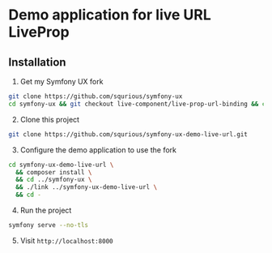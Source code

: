 # Demo application for live URL LiveProp

## Installation

1. Get my Symfony UX fork

```bash
git clone https://github.com/squrious/symfony-ux
cd symfony-ux && git checkout live-component/live-prop-url-binding && cd -
```

2. Clone this project
```bash
git clone https://github.com/squrious/symfony-ux-demo-live-url.git
```

3. Configure the demo application to use the fork

```bash
cd symfony-ux-demo-live-url \ 
  && composer install \
  && cd ../symfony-ux \
  && ./link ../symfony-ux-demo-live-url \
  && cd -
```

4. Run the project

```bash
symfony serve --no-tls
```

5. Visit `http://localhost:8000`